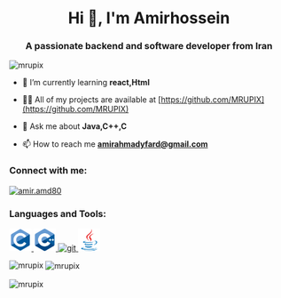 <h1 align="center">Hi 👋, I'm Amirhossein</h1>
<h3 align="center">A passionate backend and software developer from Iran</h3>

<p align="left"> <img src="https://komarev.com/ghpvc/?username=mrupix&label=Profile%20views&color=0e75b6&style=flat" alt="mrupix" /> </p>

- 🌱 I’m currently learning **react,Html**

- 👨‍💻 All of my projects are available at [https://github.com/MRUPIX](https://github.com/MRUPIX)

- 💬 Ask me about **Java,C++,C**

- 📫 How to reach me **amirahmadyfard@gmail.com**

<h3 align="left">Connect with me:</h3>
<p align="left">
<a href="https://instagram.com/amir.amd80" target="blank"><img align="center" src="https://raw.githubusercontent.com/rahuldkjain/github-profile-readme-generator/master/src/images/icons/Social/instagram.svg" alt="amir.amd80" height="30" width="40" /></a>
</p>

<h3 align="left">Languages and Tools:</h3>
<p align="left"> <a href="https://www.cprogramming.com/" target="_blank" rel="noreferrer"> <img src="https://raw.githubusercontent.com/devicons/devicon/master/icons/c/c-original.svg" alt="c" width="40" height="40"/> </a> <a href="https://www.w3schools.com/cpp/" target="_blank" rel="noreferrer"> <img src="https://raw.githubusercontent.com/devicons/devicon/master/icons/cplusplus/cplusplus-original.svg" alt="cplusplus" width="40" height="40"/> </a> <a href="https://git-scm.com/" target="_blank" rel="noreferrer"> <img src="https://www.vectorlogo.zone/logos/git-scm/git-scm-icon.svg" alt="git" width="40" height="40"/> </a> <a href="https://www.java.com" target="_blank" rel="noreferrer"> <img src="https://raw.githubusercontent.com/devicons/devicon/master/icons/java/java-original.svg" alt="java" width="40" height="40"/> </a> </p>

<p><img align="left" src="https://github-readme-stats.vercel.app/api/top-langs?username=mrupix&show_icons=true&locale=en&layout=compact" alt="mrupix" /></p>

<p>&nbsp;<img align="center" src="https://github-readme-stats.vercel.app/api?username=mrupix&show_icons=true&locale=en" alt="mrupix" /></p>

<p><img align="center" src="https://github-readme-streak-stats.herokuapp.com/?user=mrupix&" alt="mrupix" /></p>

